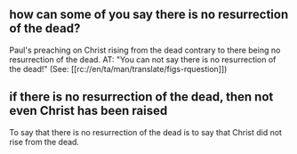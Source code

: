 ## how can some of you say there is no resurrection of the dead? ##

Paul's preaching on Christ rising from the dead contrary to there being no resurrection of the dead. AT: "You can not say there is no resurrection of the dead!" (See: [[rc://en/ta/man/translate/figs-rquestion]])

## if there is no resurrection of the dead, then not even Christ has been raised ##

To say that there is no resurrection of the dead is to say that Christ did not rise from the dead.